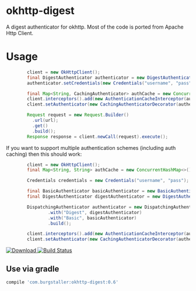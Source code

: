 # okhttp-digest
A digest authenticator for okhttp. Most of the code is 
ported from Apache Http Client.

# Usage

```java
        client = new OkHttpClient();
        final DigestAuthenticator authenticator = new DigestAuthenticator();
        authenticator.setCredentials(new Credentials("username", "pass"));

        final Map<String, CachingAuthenticator> authCache = new ConcurrentHashMap<>();
        client.interceptors().add(new AuthenticationCacheInterceptor(authCache));
        client.setAuthenticator(new CachingAuthenticatorDecorator(authenticator, authCache));

        Request request = new Request.Builder()
          .url(url);
          .get()
          .build();
        Response response = client.newCall(request).execute();
```

If you want to support multiple authentication schemes (including auth caching) then this should
work:

```java
        client = new OkHttpClient();
        final Map<String, String> authCache = new ConcurrentHashMap<>();

        Credentials credentials = new Credentials("username", "pass");

        final BasicAuthenticator basicAuthenticator = new BasicAuthenticator(credentials);
        final DigestAuthenticator digestAuthenticator = new DigestAuthenticator(credentials);

        DispatchingAuthenticator authenticator = new DispatchingAuthenticator.Builder()
                .with("Digest", digestAuthenticator)
                .with("Basic", basicAuthenticator)
                .build();

        client.interceptors().add(new AuthenticationCacheInterceptor(authCache));
        client.setAuthenticator(new CachingAuthenticatorDecorator(authenticator, authCache));
```

[ ![Download](https://api.bintray.com/packages/rburgst/android/okhttp-digest/images/download.svg) ](https://bintray.com/rburgst/android/okhttp-digest/_latestVersion)
[![Build Status](https://snap-ci.com/rburgst/okhttp-digest/branch/master/build_image)](https://snap-ci.com/rburgst/okhttp-digest/branch/master)

## Use via gradle

```groovy
compile 'com.burgstaller:okhttp-digest:0.6'
```